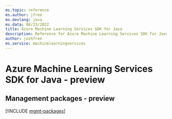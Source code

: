 ```yaml
---
ms.topic: reference
ms.author: jfree
ms.devlang: java
ms.data: 08/23/2022
title: Azure Machine Learning Services SDK for Java
description: Reference for Azure Machine Learning Services SDK for Java
author: joshfree
ms.service: machinelearningservices
---
```

# Azure Machine Learning Services SDK for Java - preview

## Management packages - preview
[!INCLUDE [mgmt-packages](machine-learning-services-mgmt-index.md)]